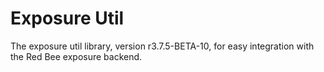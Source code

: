 # Exposure Util

The exposure util library, version r3.7.5-BETA-10, for easy integration with the Red Bee exposure backend.